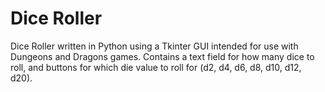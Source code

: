 # Dice Roller
Dice Roller written in Python using a Tkinter GUI intended for use with Dungeons and Dragons games. Contains a text field for how many dice to roll, and buttons for which die value to roll for (d2, d4, d6, d8, d10, d12, d20).  
